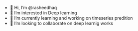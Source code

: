 - 👋 Hi, I’m @rasheedhaq
- 👀 I’m interested in Deep learning
- 🌱 I’m currently learning and working on timeseries predition
- 💞️ I’m looking to collaborate on deep learnig works


<!---
rasheedhaq/rasheedhaq is a ✨ special ✨ repository because its `README.md` (this file) appears on your GitHub profile.
You can click the Preview link to take a look at your changes.
--->
